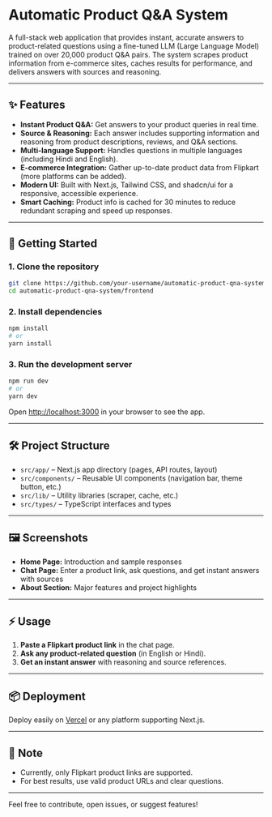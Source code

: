 # Automatic Product Q&A System

A full-stack web application that provides instant, accurate answers to product-related questions using a fine-tuned LLM (Large Language Model) trained on over 20,000 product Q&A pairs. The system scrapes product information from e-commerce sites, caches results for performance, and delivers answers with sources and reasoning.

---

## ✨ Features

- **Instant Product Q&A:** Get answers to your product queries in real time.
- **Source & Reasoning:** Each answer includes supporting information and reasoning from product descriptions, reviews, and Q&A sections.
- **Multi-language Support:** Handles questions in multiple languages (including Hindi and English).
- **E-commerce Integration:** Gather up-to-date product data from Flipkart (more platforms can be added).
- **Modern UI:** Built with Next.js, Tailwind CSS, and shadcn/ui for a responsive, accessible experience.
- **Smart Caching:** Product info is cached for 30 minutes to reduce redundant scraping and speed up responses.

---

## 🚀 Getting Started

### 1. Clone the repository

```bash
git clone https://github.com/your-username/automatic-product-qna-system.git
cd automatic-product-qna-system/frontend
```

### 2. Install dependencies

```bash
npm install
# or
yarn install
```

### 3. Run the development server

```bash
npm run dev
# or
yarn dev
```

Open [http://localhost:3000](http://localhost:3000) in your browser to see the app.

---

## 🛠️ Project Structure

- `src/app/` – Next.js app directory (pages, API routes, layout)
- `src/components/` – Reusable UI components (navigation bar, theme button, etc.)
- `src/lib/` – Utility libraries (scraper, cache, etc.)
- `src/types/` – TypeScript interfaces and types

---

## 🖼️ Screenshots

- **Home Page:** Introduction and sample responses
- **Chat Page:** Enter a product link, ask questions, and get instant answers with sources
- **About Section:** Major features and project highlights

---

## ⚡ Usage

1. **Paste a Flipkart product link** in the chat page.
2. **Ask any product-related question** (in English or Hindi).
3. **Get an instant answer** with reasoning and source references.

---

## 📦 Deployment

Deploy easily on [Vercel](https://vercel.com/) or any platform supporting Next.js.

---



## 📢 Note

- Currently, only Flipkart product links are supported.
- For best results, use valid product URLs and clear questions.

---

Feel free to contribute, open issues, or suggest features!

